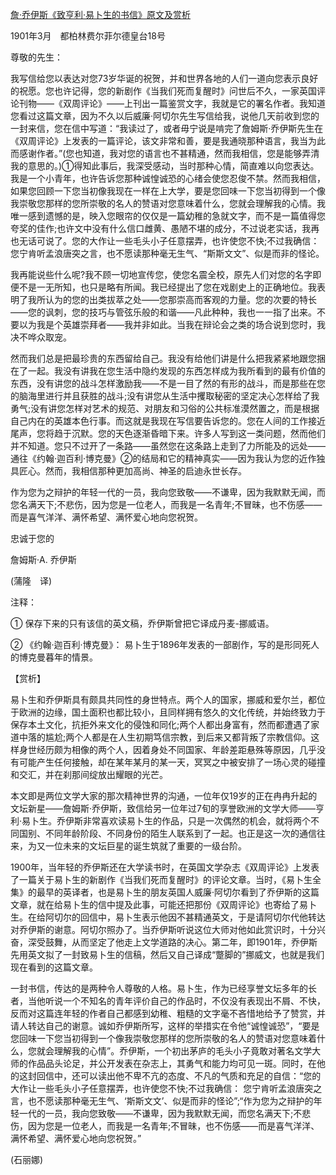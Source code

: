 [詹·乔伊斯《致亨利·易卜生的书信》原文及赏析](https://www.vrrw.net/wx/12282.html)

1901年3月　都柏林费尔菲尔德皇台18号

尊敬的先生：

我写信给您以表达对您73岁华诞的祝贺，并和世界各地的人们一道向您表示良好的祝愿。您也许记得，您的新剧作《当我们死而复醒时》问世后不久，一家英国评论刊物——《双周评论》——上刊出一篇鉴赏文字，我就是它的署名作者。我知道您看过这篇文章，因为不久以后威廉·阿切尔先生写信给我，说他几天前收到您的一封来信，您在信中写道：“我读过了，或者毋宁说是啃完了詹姆斯·乔伊斯先生在《双周评论》上发表的一篇评论，该文非常和善，要是我通晓那种语言，我当为此而感谢作者。”(您也知道，我对您的语言也不甚精通，然而我相信，您是能够弄清我的意思的。)①得知此事后，我深受感动，当时那种心情，简直难以向您表达。我是一个小青年，也许告诉您那种诚惶诚恐的心绪会使您忍俊不禁。然而我相信，如果您回顾一下您当初像我现在一样在上大学，要是您回味一下您当初得到一个像我崇敬您那样的您所崇敬的名人的赞语对您意味着什么，您就会理解我的心情。我唯一感到遗憾的是，映入您眼帘的仅仅是一篇幼稚的急就文字，而不是一篇值得您夸奖的佳作;也许文中没有什么信口雌黄、愚陋不堪的成分，不过说老实话，我再也无话可说了。您的大作让一些毛头小子任意摆弄，也许使您不快;不过我确信： 您宁肯听孟浪唐突之言，也不愿读那种毫无生气、“斯斯文文”、似是而非的怪论。

我再能说些什么呢?我不顾一切地宣传您，使您名震全校，原先人们对您的名字即便不是一无所知，也只是略有所闻。我已经提出了您在戏剧史上的正确地位。我表明了我所认为的您的出类拔萃之处——您那崇高而客观的力量。您的次要的特长——您的讽刺，您的技巧与管弦乐般的和谐——凡此种种，我也一一指了出来。不要以为我是个英雄崇拜者——我并非如此。当我在辩论会之类的场合说到您时，我决不哗众取宠。

然而我们总是把最珍贵的东西留给自己。我没有给他们讲是什么把我紧紧地跟您捆在了一起。我没有讲我在您生活中隐约发现的东西怎样成为我所看到的最有价值的东西，没有讲您的战斗怎样激励我——不是一目了然的有形的战斗，而是那些在您的脑海里进行并且获胜的战斗;没有讲您从生活中攫取秘密的坚定决心怎样给了我勇气;没有讲您怎样对艺术的规范、对朋友和习俗的公共标准漠然置之，而是根据自己内在的英雄本色行事。而这就是我现在写信要告诉您的。您在人间的工作接近尾声，您将趋于沉默。您的天色逐渐昏暗下来。许多人写到这一类问题，然而他们并不知道。您只不过开了一条路——虽然您在这条路上走到了力所能及的远处——通往《约翰·迦百利·博克曼》②的结局和它的精神真实——因为我认为您的近作独具匠心。然而，我相信那种更加高尚、神圣的启迪永世长存。

作为您为之辩护的年轻一代的一员，我向您致敬——不谦卑，因为我默默无闻，而您名满天下;不悲伤，因为您是一位老人，而我是一名青年;不冒昧，也不伤感——而是喜气洋洋、满怀希望、满怀爱心地向您祝贺。

忠诚于您的

詹姆斯·A. 乔伊斯



(蒲隆　译)

注释：

① 保存下来的只有该信的英文稿，乔伊斯曾把它译成丹麦-挪威语。

② 《约翰·迦百利·博克曼》： 易卜生于1896年发表的一部剧作，写的是形同死人的博克曼暮年的情景。

【赏析】

易卜生和乔伊斯具有颇具共同性的身世特点。两个人的国家，挪威和爱尔兰，都位于欧洲的边缘，国土面积也都比较小，且同样拥有悠久的文化传统，并始终致力于保存本土文化，抗拒外来文化的侵蚀和同化;两个人都出身富有，然而都遭遇了家道中落的尴尬;两个人都是在人生初期笃信宗教，到后来又都背叛了宗教信仰。这样身世经历颇为相像的两个人，因着身处不同国家、年龄差距悬殊等原因，几乎没有可能产生任何接触，却在某年某月的某一天，冥冥之中被安排了一场心灵的碰撞和交汇，并在刹那间绽放出耀眼的光芒。

本文即是两位文学大家的那次精神世界的沟通，一位年仅19岁的正在冉冉升起的文坛新星——詹姆斯·乔伊斯，致信给另一位年过7旬的享誉欧洲的文学大师——亨利·易卜生。乔伊斯非常喜欢读易卜生的作品，只是一次偶然的机会，就将两个不同国别、不同年龄阶段、不同身份的陌生人联系到了一起。也正是这一次的通信往来，为又一位未来的文坛巨星的诞生筑就了重要的一级台阶。

1900年，当年轻的乔伊斯还在大学读书时，在英国文学杂志《双周评论》上发表了一篇关于易卜生的新剧作《当我们死而复醒时》的评论文章。当时，《易卜生全集》的最早的英译者，也是易卜生的朋友英国人威廉·阿切尔看到了乔伊斯的这篇文章，就在给易卜生的信中提及此事，可能还把那份《双周评论》也寄给了易卜生。在给阿切尔的回信中，易卜生表示他因不甚精通英文，于是请阿切尔代他转达对乔伊斯的谢意。阿切尔照办了。当乔伊斯听说这位大师对他如此赏识时，十分兴奋，深受鼓舞，从而坚定了他走上文学道路的决心。第二年，即1901年，乔伊斯先用英文拟了一封致易卜生的信稿，然后又自己译成“蹩脚的”挪威文，也就是我们现在看到的这篇文章。

一封书信，传达的是两种令人尊敬的人格。易卜生，作为已经享誉文坛多年的长者，当他听说一个不知名的青年评价自己的作品时，不仅没有表现出不屑、不快，反而对这篇连年轻的作者自己都感到幼稚、粗糙的文字毫不吝惜地给予了赞赏，并请人转达自己的谢意。诚如乔伊斯所写，这样的举措实在令他“诚惶诚恐”，“要是您回味一下您当初得到一个像我崇敬您那样的您所崇敬的名人的赞语对您意味着什么，您就会理解我的心情”。乔伊斯，一个初出茅庐的毛头小子竟敢对著名文学大师的作品品头论足，并公开发表在杂志上，其勇气和能力均可见一斑。同时，在他的这封回信中，还可以读出他不卑不亢的态度、不凡的气质和充足的自信：“您的大作让一些毛头小子任意摆弄，也许使您不快;不过我确信： 您宁肯听孟浪唐突之言，也不愿读那种毫无生气、‘斯斯文文’、似是而非的怪论”;“作为您为之辩护的年轻一代的一员，我向您致敬——不谦卑，因为我默默无闻，而您名满天下;不悲伤，因为您是一位老人，而我是一名青年;不冒昧，也不伤感——而是喜气洋洋、满怀希望、满怀爱心地向您祝贺。”

(石丽娜)

